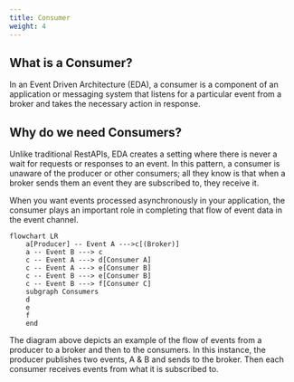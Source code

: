 ```yaml
---
title: Consumer
weight: 4
---
```


## What is a Consumer?
In an Event Driven Architecture (EDA), a consumer is a component of an application or messaging system that listens for a particular event from a broker and takes the necessary action in response.

## Why do we need Consumers?
Unlike traditional RestAPIs, EDA creates a setting where there is never a wait for requests or responses to an event. In this pattern, a consumer is unaware of the producer or other consumers; all they know is that when a broker sends them an event they are subscribed to, they receive it.

When you want events processed asynchronously in your application, the consumer plays an important role in completing that flow of event data in the event channel.

```mermaid
flowchart LR
    a[Producer] -- Event A --->c[(Broker)]
    a -- Event B ---> c
    c -- Event A ---> d[Consumer A]
    c -- Event A ---> e[Consumer B]
    c -- Event B ---> e[Consumer B]
    c -- Event B ---> f[Consumer C]
    subgraph Consumers
    d
    e
    f
    end
```
The diagram above depicts an example of the flow of events from a producer to a broker and then to the consumers. In this instance, the producer publishes two events, A & B and sends to the broker. Then each consumer receives events from what it is subscribed to.